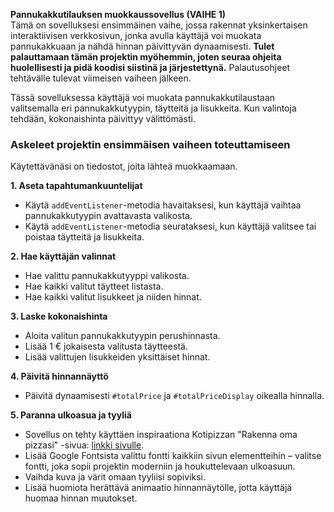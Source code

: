 **Pannukakkutilauksen muokkaussovellus (VAIHE 1)**  
Tämä on sovelluksesi ensimmäinen vaihe, jossa rakennat yksinkertaisen interaktiivisen verkkosivun, jonka avulla käyttäjä voi muokata pannukakkuaan ja nähdä hinnan päivittyvän dynaamisesti. **Tulet palauttamaan tämän projektin myöhemmin, joten seuraa ohjeita huolellisesti ja pidä koodisi siistinä ja järjestettynä.** Palautusohjeet tehtävälle tulevat viimeisen vaiheen jälkeen.

Tässä sovelluksessa käyttäjä voi muokata pannukakkutilaustaan valitsemalla eri pannukakkutyypin, täytteitä ja lisukkeita. Kun valintoja tehdään, kokonaishinta päivittyy välittömästi.

### Askeleet projektin ensimmäisen vaiheen toteuttamiseen

Käytettävänäsi on tiedostot, joita lähteä muokkaamaan.

**1. Aseta tapahtumankuuntelijat**

- Käytä `addEventListener`-metodia havaitaksesi, kun käyttäjä vaihtaa pannukakkutyypin avattavasta valikosta.
- Käytä `addEventListener`-metodia seurataksesi, kun käyttäjä valitsee tai poistaa täytteitä ja lisukkeita.

**2. Hae käyttäjän valinnat**

- Hae valittu pannukakkutyyppi valikosta.
- Hae kaikki valitut täytteet listasta.
- Hae kaikki valitut lisukkeet ja niiden hinnat.

**3. Laske kokonaishinta**

- Aloita valitun pannukakkutyypin perushinnasta.
- Lisää 1 € jokaisesta valitusta täytteestä.
- Lisää valittujen lisukkeiden yksittäiset hinnat.

**4. Päivitä hinnannäyttö**

- Päivitä dynaamisesti `#totalPrice` ja `#totalPriceDisplay` oikealla hinnalla.

**5. Paranna ulkoasua ja tyyliä**

- Sovellus on tehty käyttäen inspiraationa Kotipizzan "Rakenna oma pizzasi" -sivua: [linkki sivulle](https://www.kotipizza.fi/menu/perfetta).
- Lisää Google Fontsista valittu fontti kaikkiin sivun elementteihin – valitse fontti, joka sopii projektin moderniin ja houkuttelevaan ulkoasuun.
- Vaihda kuva ja värit omaan tyyliisi sopiviksi.
- Lisää huomiota herättävä animaatio hinnannäytölle, jotta käyttäjä huomaa hinnan muutokset.
